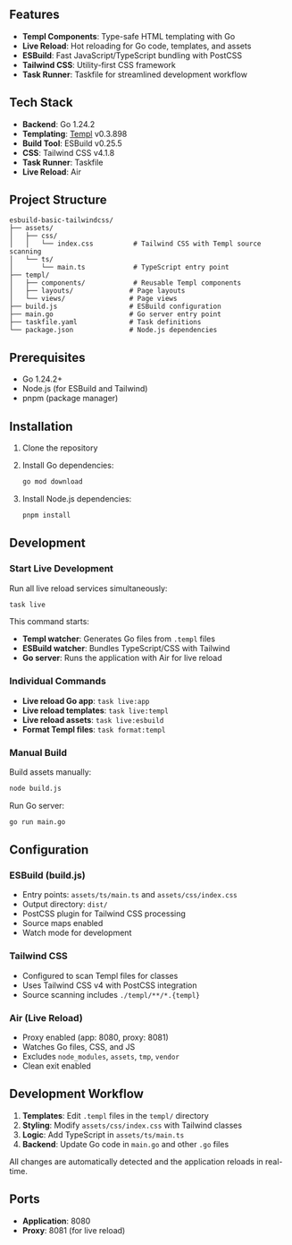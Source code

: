 ## Features

- **Templ Components**: Type-safe HTML templating with Go
- **Live Reload**: Hot reloading for Go code, templates, and assets
- **ESBuild**: Fast JavaScript/TypeScript bundling with PostCSS
- **Tailwind CSS**: Utility-first CSS framework
- **Task Runner**: Taskfile for streamlined development workflow

## Tech Stack

- **Backend**: Go 1.24.2
- **Templating**: [Templ](https://templ.guide/) v0.3.898
- **Build Tool**: ESBuild v0.25.5
- **CSS**: Tailwind CSS v4.1.8
- **Task Runner**: Taskfile
- **Live Reload**: Air

## Project Structure

```
esbuild-basic-tailwindcss/
├── assets/
│   ├── css/
│   │   └── index.css          # Tailwind CSS with Templ source scanning
│   └── ts/
│       └── main.ts            # TypeScript entry point
├── templ/
│   ├── components/            # Reusable Templ components
│   ├── layouts/              # Page layouts
│   └── views/                # Page views
├── build.js                  # ESBuild configuration
├── main.go                   # Go server entry point
├── taskfile.yaml             # Task definitions
└── package.json              # Node.js dependencies
```

## Prerequisites

- Go 1.24.2+
- Node.js (for ESBuild and Tailwind)
- pnpm (package manager)

## Installation

1. Clone the repository
2. Install Go dependencies:
   ```bash
   go mod download
   ```

3. Install Node.js dependencies:
   ```bash
   pnpm install
   ```

## Development

### Start Live Development

Run all live reload services simultaneously:

```bash
task live
```

This command starts:
- **Templ watcher**: Generates Go files from `.templ` files
- **ESBuild watcher**: Bundles TypeScript/CSS with Tailwind
- **Go server**: Runs the application with Air for live reload

### Individual Commands

- **Live reload Go app**: `task live:app`
- **Live reload templates**: `task live:templ`
- **Live reload assets**: `task live:esbuild`
- **Format Templ files**: `task format:templ`

### Manual Build

Build assets manually:
```bash
node build.js
```

Run Go server:
```bash
go run main.go
```

## Configuration

### ESBuild (build.js)
- Entry points: `assets/ts/main.ts` and `assets/css/index.css`
- Output directory: `dist/`
- PostCSS plugin for Tailwind CSS processing
- Source maps enabled
- Watch mode for development

### Tailwind CSS
- Configured to scan Templ files for classes
- Uses Tailwind CSS v4 with PostCSS integration
- Source scanning includes `./templ/**/*.{templ}`

### Air (Live Reload)
- Proxy enabled (app: 8080, proxy: 8081)
- Watches Go files, CSS, and JS
- Excludes `node_modules`, `assets`, `tmp`, `vendor`
- Clean exit enabled

## Development Workflow

1. **Templates**: Edit `.templ` files in the `templ/` directory
2. **Styling**: Modify `assets/css/index.css` with Tailwind classes
3. **Logic**: Add TypeScript in `assets/ts/main.ts`
4. **Backend**: Update Go code in `main.go` and other `.go` files

All changes are automatically detected and the application reloads in real-time.

## Ports

- **Application**: 8080
- **Proxy**: 8081 (for live reload)
